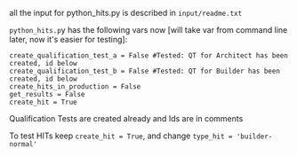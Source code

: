 all the input for python_hits.py is described in `input/readme.txt`

`python_hits.p`y has the following vars now [will take var from command line later, now it's easier for testing]:

```
create_qualification_test_a = False #Tested: QT for Architect has been created, id below
create_qualification_test_b = False #Tested: QT for Builder has been created, id below
create_hits_in_production = False
get_results = False
create_hit = True 
```
Qualification Tests are created already and Ids are in comments

To test HITs keep `create_hit = True`, and change `type_hit = 'builder-normal'`





